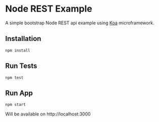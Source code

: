 # Node REST Example
A simple bootstrap Node REST api example using [Koa](http://koajs.com/) microframework.

## Installation
```
npm install
```

## Run Tests
```
npm test
```

## Run App
```
npm start
```
Will be available on http://localhost:3000
